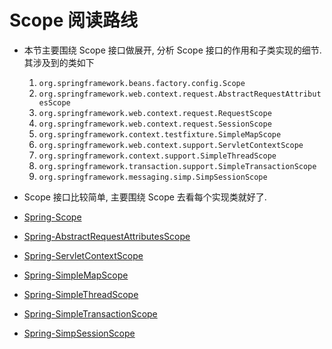 # Scope 阅读路线
- 本节主要围绕 Scope 接口做展开, 分析 Scope 接口的作用和子类实现的细节. 其涉及到的类如下  
    1. `org.springframework.beans.factory.config.Scope`
    2. `org.springframework.web.context.request.AbstractRequestAttributesScope`
    3. `org.springframework.web.context.request.RequestScope`
    4. `org.springframework.web.context.request.SessionScope`
    5. `org.springframework.context.testfixture.SimpleMapScope`
    6. `org.springframework.web.context.support.ServletContextScope`
    7. `org.springframework.context.support.SimpleThreadScope`
    8. `org.springframework.transaction.support.SimpleTransactionScope`
    9. `org.springframework.messaging.simp.SimpSessionScope`
    
    
    
- Scope 接口比较简单, 主要围绕 Scope 去看每个实现类就好了. 

- [Spring-Scope](/docs/beans/Scope/Spring-Scope.md)
- [Spring-AbstractRequestAttributesScope](/docs/beans/Scope/Spring-AbstractRequestAttributesScope.md)
- [Spring-ServletContextScope](/docs/beans/Scope/Spring-ServletContextScope.md)
- [Spring-SimpleMapScope](/docs/beans/Scope/Spring-SimpleMapScope.md)
- [Spring-SimpleThreadScope](/docs/beans/Scope/Spring-SimpleThreadScope.md)
- [Spring-SimpleTransactionScope](/docs/beans/Scope/Spring-SimpleTransactionScope.md)
- [Spring-SimpSessionScope](/docs/beans/Scope/Spring-SimpSessionScope.md)
